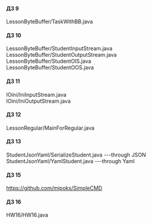 #### ДЗ 9
LessonByteBuffer/TaskWithBB.java

#### ДЗ 10
LessonByteBuffer/StudentInputStream.java  
LessonByteBuffer/StudentOutputStream.java  
LessonByteBuffer/StudentOIS.java  
LessonByteBuffer/StudentOOS.java

#### ДЗ 11
IOini/IniInputStream.java  
IOini/IniOutputStream.java

#### ДЗ 12
LessonRegular/MainForRegular.java

#### ДЗ 13
StudentJsonYaml/SerializeStudent.java   ---through JSON  
StudentJsonYaml/YamlStudent.java	---through Yaml

#### ДЗ 15
https://github.com/mipoks/SimpleCMD

#### ДЗ 16
HW16/HW16.java
